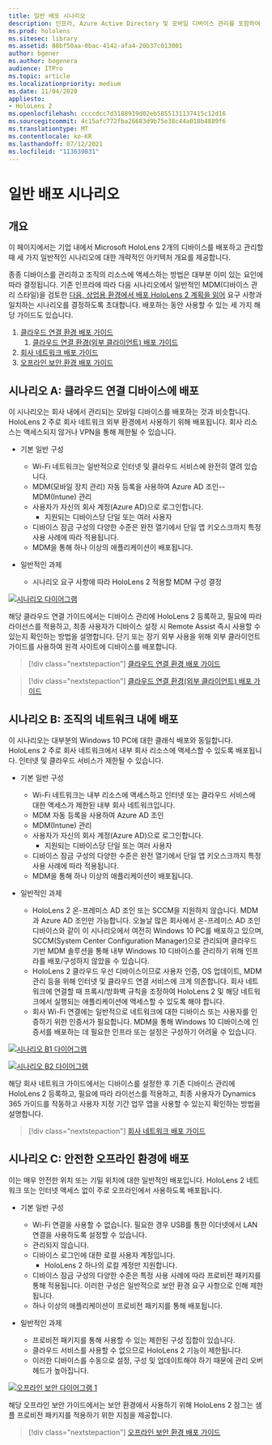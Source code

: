 ```yaml
---
title: 일반 배포 시나리오
description: 인프라, Azure Active Directory 및 모바일 디바이스 관리를 포함하여 엔터프라이즈 환경에서 HoloLens 배포하고 관리하는 방법에 대해 자세히 알아봅니다.
ms.prod: hololens
ms.sitesec: library
ms.assetid: 88bf50aa-0bac-4142-afa4-20b37c013001
author: bgener
ms.author: bogenera
audience: ITPro
ms.topic: article
ms.localizationpriority: medium
ms.date: 11/04/2020
appliesto:
- HoloLens 2
ms.openlocfilehash: ccccdcc7d3188919d02eb5855131137415c12d16
ms.sourcegitcommit: 4c15afc772fba26683d9b75e38c44a018b4889f6
ms.translationtype: MT
ms.contentlocale: ko-KR
ms.lasthandoff: 07/12/2021
ms.locfileid: "113639831"
---
```

# <a name="common-deployment-scenarios"></a>일반 배포 시나리오

## <a name="overview"></a>개요

이 페이지에서는 기업 내에서 Microsoft HoloLens 2개의 디바이스를 배포하고 관리할 때 세 가지 일반적인 시나리오에 대한 개략적인 아키텍처 개요를 제공합니다.

종종 디바이스를 관리하고 조직의 리소스에 액세스하는 방법은 대부분 이미 있는 요인에 따라 결정됩니다. 기존 인프라에 따라 다음 시나리오에서 일반적인 MDM(디바이스 관리 스타일)을 검토한 [다음, 상업용 환경에서 배포 HoloLens 2 계획을 읽어](hololens-core-components.md) 요구 사항과 일치하는 시나리오를 결정하도록 초대합니다. 배포하는 동안 사용할 수 있는 세 가지 해당 가이드도 있습니다.


 1. [클라우드 연결 환경 배포 가이드](hololens2-cloud-connected-overview.md)
     1. [클라우드 연결 환경(외부 클라이언트) 배포 가이드](hololens2-deployment-guide.md)
 1. [회사 네트워크 배포 가이드](hololens2-corp-connected-overview.md)
 1. [오프라인 보안 환경 배포 가이드](hololens-common-scenarios-offline-secure.md)

## <a name="scenario-a-deploy-to-cloud-connected-devices"></a>시나리오 A: 클라우드 연결 디바이스에 배포

이 시나리오는 회사 내에서 관리되는 모바일 디바이스를 배포하는 것과 비슷합니다. HoloLens 2 주로 회사 네트워크 외부 환경에서 사용하기 위해 배포됩니다. 회사 리소스는 액세스되지 않거나 VPN을 통해 제한될 수 있습니다. 
 * 기본 일반 구성
   * Wi-Fi 네트워크는 일반적으로 인터넷 및 클라우드 서비스에 완전히 열려 있습니다.
   * MDM(모바일 장치 관리) 자동 등록을 사용하여 Azure AD 조인--MDM(Intune) 관리
   * 사용자가 자신의 회사 계정(Azure AD)으로 로그인합니다.
     * 지원되는 디바이스당 단일 또는 여러 사용자
   * 디바이스 잠금 구성의 다양한 수준은 완전 열기에서 단일 앱 키오스크까지 특정 사용 사례에 따라 적용됩니다.
   * MDM을 통해 하나 이상의 애플리케이션이 배포됩니다.

* 일반적인 과제
   * 시나리오 요구 사항에 따라 HoloLens 2 적용할 MDM 구성 결정

[![시나리오 다이어그램 ](images/deployment-guides-revised-scenario-a.png)](images/deployment-guides-revised-scenario-a.png#lightbox)

해당 클라우드 연결 가이드에서는 디바이스 관리에 HoloLens 2 등록하고, 필요에 따라 라이선스를 적용하고, 최종 사용자가 디바이스 설정 시 Remote Assist 즉시 사용할 수 있는지 확인하는 방법을 설명합니다. 단기 또는 장기 외부 사용을 위해 외부 클라이언트 가이드를 사용하여 원격 사이트에 디바이스를 배포합니다.

> [!div class="nextstepaction"]
> [클라우드 연결 환경 배포 가이드](hololens2-cloud-connected-overview.md)

> [!div class="nextstepaction"]
> [클라우드 연결 환경(외부 클라이언트) 배포 가이드](hololens2-deployment-guide.md)

## <a name="scenario-b-deploy-inside-your-organizations-network"></a>시나리오 B: 조직의 네트워크 내에 배포

이 시나리오는 대부분의 Windows 10 PC에 대한 클래식 배포와 동일합니다. HoloLens 2 주로 회사 네트워크에서 내부 회사 리소스에 액세스할 수 있도록 배포됩니다. 인터넷 및 클라우드 서비스가 제한될 수 있습니다. 

 * 기본 일반 구성
   * Wi-Fi 네트워크는 내부 리소스에 액세스하고 인터넷 또는 클라우드 서비스에 대한 액세스가 제한된 내부 회사 네트워크입니다.
   * MDM 자동 등록을 사용하여 Azure AD 조인
   * MDM(Intune) 관리
   * 사용자가 자신의 회사 계정(Azure AD)으로 로그인합니다.
     * 지원되는 디바이스당 단일 또는 여러 사용자
   * 디바이스 잠금 구성의 다양한 수준은 완전 열기에서 단일 앱 키오스크까지 특정 사용 사례에 따라 적용됩니다.
   * MDM을 통해 하나 이상의 애플리케이션이 배포됩니다.

 * 일반적인 과제
   * HoloLens 2 온-프레미스 AD 조인 또는 SCCM을 지원하지 않습니다. MDM과 Azure AD 조인만 가능합니다. 오늘날 많은 회사에서 온-프레미스 AD 조인 디바이스와 같이 이 시나리오에서 여전히 Windows 10 PC를 배포하고 있으며, SCCM(System Center Configuration Manager)으로 관리되며 클라우드 기반 MDM 솔루션을 통해 내부 Windows 10 디바이스를 관리하기 위해 인프라를 배포/구성하지 않았을 수 있습니다.
   * HoloLens 2 클라우드 우선 디바이스이므로 사용자 인증, OS 업데이트, MDM 관리 등을 위해 인터넷 및 클라우드 연결 서비스에 크게 의존합니다. 회사 네트워크에 연결할 때 프록시/방화벽 규칙을 조정하여 HoloLens 2 및 해당 네트워크에서 실행되는 애플리케이션에 액세스할 수 있도록 해야 합니다.
   * 회사 Wi-Fi 연결에는 일반적으로 네트워크에 대한 디바이스 또는 사용자를 인증하기 위한 인증서가 필요합니다. MDM을 통해 Windows 10 디바이스에 인증서를 배포하는 데 필요한 인프라 또는 설정은 구성하기 어려울 수 있습니다.

[![시나리오 B1 다이어그램 ](images/deployment-guides-revised-scenario-b-01-1.png)](images/deployment-guides-revised-scenario-b-01-1.png#lightbox)

[![시나리오 B2 다이어그램 ](images/deployment-guides-revised-scenario-b-02-1.png)](images/deployment-guides-revised-scenario-b-02-1.png#lightbox)

해당 회사 네트워크 가이드에서는 디바이스를 설정한 후 기존 디바이스 관리에 HoloLens 2 등록하고, 필요에 따라 라이선스를 적용하고, 최종 사용자가 Dynamics 365 가이드를 작동하고 사용자 지정 기간 업무 앱을 사용할 수 있는지 확인하는 방법을 설명합니다.

> [!div class="nextstepaction"]
> [회사 네트워크 배포 가이드](hololens2-corp-connected-overview.md)

## <a name="scenario-c-deploy-in-secure-offline-environment"></a>시나리오 C: 안전한 오프라인 환경에 배포

이는 매우 안전한 위치 또는 기밀 위치에 대한 일반적인 배포입니다. HoloLens 2 네트워크 또는 인터넷 액세스 없이 주로 오프라인에서 사용하도록 배포됩니다. 
 * 기본 일반 구성
   * Wi-Fi 연결을 사용할 수 없습니다. 필요한 경우 USB를 통한 이더넷에서 LAN 연결을 사용하도록 설정할 수 있습니다.
   * 관리되지 않습니다.
   * 디바이스 로그인에 대한 로컬 사용자 계정입니다.
     * HoloLens 2 하나의 로컬 계정만 지원합니다.
   * 디바이스 잠금 구성의 다양한 수준은 특정 사용 사례에 따라 프로비전 패키지를 통해 적용됩니다. 이러한 구성은 일반적으로 보안 환경 요구 사항으로 인해 제한됩니다.
   * 하나 이상의 애플리케이션이 프로비전 패키지를 통해 배포됩니다.

 * 일반적인 과제
   * 프로비전 패키지를 통해 사용할 수 있는 제한된 구성 집합이 있습니다.
   * 클라우드 서비스를 사용할 수 없으므로 HoloLens 2 기능이 제한됩니다.
   * 이러한 디바이스를 수동으로 설정, 구성 및 업데이트해야 하기 때문에 관리 오버헤드가 높아집니다.

[![오프라인 보안 다이어그램 1 ](images/deployment-guides-revised-scenario-c-01.png)](images/deployment-guides-revised-scenario-c-01.png#lightbox)

해당 오프라인 보안 가이드에서는 보안 환경에서 사용하기 위해 HoloLens 2 잠그는 샘플 프로비전 패키지를 적용하기 위한 지침을 제공합니다.

> [!div class="nextstepaction"]
> [오프라인 보안 환경 배포 가이드](hololens-common-scenarios-offline-secure.md)


